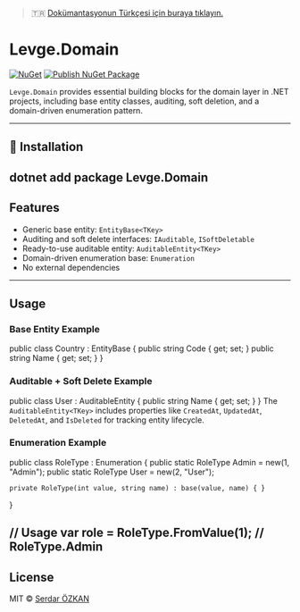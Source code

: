 ﻿> 🇹🇷 [Dokümantasyonun Türkçesi için buraya tıklayın.](README.tr.md)

# Levge.Domain

[![NuGet](https://img.shields.io/nuget/v/Levge.Domain.svg)](https://www.nuget.org/packages/Levge.Domain)
[![Publish NuGet Package](https://github.com/levge-projects/Levge.Domain/actions/workflows/main.yml/badge.svg)](https://github.com/levge-projects/Levge.Domain/actions/workflows/main.yml)

`Levge.Domain` provides essential building blocks for the domain layer in .NET projects, including base entity classes, auditing, soft deletion, and a domain-driven enumeration pattern.

---

## 🚀 Installation

dotnet add package Levge.Domain
---

## Features

- Generic base entity: `EntityBase<TKey>`
- Auditing and soft delete interfaces: `IAuditable`, `ISoftDeletable`
- Ready-to-use auditable entity: `AuditableEntity<TKey>`
- Domain-driven enumeration base: `Enumeration`
- No external dependencies

---

## Usage

### Base Entity Example
public class Country : EntityBase<Guid>
{
    public string Code { get; set; }
    public string Name { get; set; }
}
### Auditable + Soft Delete Example
public class User : AuditableEntity<Guid>
{
    public string Name { get; set; }
}
The `AuditableEntity<TKey>` includes properties like `CreatedAt`, `UpdatedAt`, `DeletedAt`, and `IsDeleted` for tracking entity lifecycle.

### Enumeration Example
public class RoleType : Enumeration
{
    public static RoleType Admin = new(1, "Admin");
    public static RoleType User = new(2, "User");

    private RoleType(int value, string name) : base(value, name) { }
}

// Usage
var role = RoleType.FromValue<RoleType>(1); // RoleType.Admin
---

## License

MIT © [Serdar ÖZKAN](https://www.linkedin.com/in/serdarozkan41)